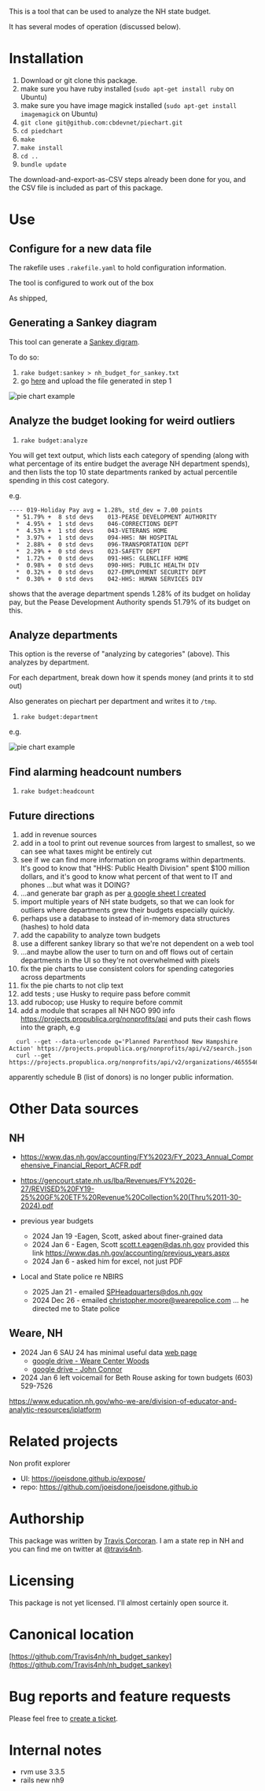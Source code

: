 
This is a tool that can be used to analyze the NH state budget.

It has several modes of operation (discussed below).

# Installation


1. Download or git clone this package.
1. make sure you have ruby installed (`sudo apt-get install ruby` on Ubuntu)
1. make sure you have image magick installed (`sudo apt-get install imagemagick` on Ubuntu)
1. `git clone git@github.com:cbdevnet/piechart.git`
1. `cd piedchart`
1. `make`
1. `make install`
1. `cd ..`
1. `bundle update`

The download-and-export-as-CSV steps already been done for you, and the CSV file is included as part of this package.

# Use

## Configure for a new data file

The rakefile uses `.rakefile.yaml` to hold configuration information.

The tool is configured to work out of the box



As shipped, 



## Generating a Sankey diagram

This tool can generate a [Sankey digram](https://en.wikipedia.org/wiki/Sankey_diagram).

To do so:

1. `rake budget:sankey > nh_budget_for_sankey.txt`
2. go [here](https://sankeymatic.com/build/) and upload the file generated in step 1

![pie chart example](./docs/sankey.jpeg)

## Analyze the budget looking for weird outliers

1. `rake budget:analyze`

You will get text output, which lists each category of spending (along
with what percentage of its entire budget the average NH department
spends), and then lists the top 10 state departments ranked by actual
percentile spending in this cost category.

e.g.

```
---- 019-Holiday Pay avg = 1.28%, std_dev = 7.00 points 
  * 51.79% +  8 std devs    013-PEASE DEVELOPMENT AUTHORITY
  *  4.95% +  1 std devs    046-CORRECTIONS DEPT
  *  4.53% +  1 std devs    043-VETERANS HOME
  *  3.97% +  1 std devs    094-HHS: NH HOSPITAL
  *  2.88% +  0 std devs    096-TRANSPORTATION DEPT
  *  2.29% +  0 std devs    023-SAFETY DEPT
  *  1.72% +  0 std devs    091-HHS: GLENCLIFF HOME
  *  0.98% +  0 std devs    090-HHS: PUBLIC HEALTH DIV
  *  0.32% +  0 std devs    027-EMPLOYMENT SECURITY DEPT
  *  0.30% +  0 std devs    042-HHS: HUMAN SERVICES DIV
```

shows that the average department spends 1.28% of its budget on
holiday pay, but the Pease Development Authority spends 51.79% of its
budget on this.

## Analyze departments

This option is the reverse of "analyzing by categories" (above).  This analyzes by department.

For each department, break down how it spends money (and prints it to std out)

Also generates on piechart per department and writes it to `/tmp`.

1. `rake budget:department`

e.g.

![pie chart example](./docs/piechart.jpeg)

## Find alarming headcount numbers

1. `rake budget:headcount`


## Future directions

1. add in revenue sources
1. add in a tool to print out revenue sources from largest to smallest, so we can see what taxes might be entirely cut
1. see if we can find more information on programs within departments.  It's good to know that "HHS: Public Health Division" spent $100 million dollars, and it's good to know what percent of that went to IT and phones ...but what was it DOING?
1. ...and generate bar graph as per [a google sheet I created](https://docs.google.com/spreadsheets/d/1cYXZCm7VYefe_cPtn6cgwhq_7w-7Rti7Ehcf_h9D8SI/edit?usp=sharing)
1. import multiple years of NH state budgets, so that we can look for outliers where departments grew their budgets especially quickly.
1. perhaps use a database to instead of in-memory data structures (hashes) to hold data
1. add the capability to analyze town budgets
1. use a different sankey library so that we're not dependent on a web tool
1. ...and maybe allow the user to turn on and off flows out of certain departments in the UI so they're not overwhelmed with pixels
1. fix the pie charts to use consistent colors for spending categories across departments
1. fix the pie charts to not clip text
1. add tests ; use Husky to require pass before commit
1. add rubocop; use Husky to require before commit
1. add a module that scrapes all NH NGO 990 info https://projects.propublica.org/nonprofits/api and puts their cash flows into the graph, e.g
```
  curl --get --data-urlencode q='Planned Parenthood New Hampshire Action' https://projects.propublica.org/nonprofits/api/v2/search.json
  curl --get https://projects.propublica.org/nonprofits/api/v2/organizations/465554692.json
```

apparently schedule B (list of donors) is no longer public information.


# Other Data sources

## NH

- https://www.das.nh.gov/accounting/FY%2023/FY_2023_Annual_Comprehensive_Financial_Report_ACFR.pdf
- https://gencourt.state.nh.us/lba/Revenues/FY%2026-27/REVISED%20FY19-25%20GF%20ETF%20Revenue%20Collection%20(Thru%2011-30-2024).pdf

- previous year budgets
  - 2024 Jan 19 -Eagen, Scott, asked about finer-grained data
  - 2024 Jan 6 - Eagen, Scott scott.t.eagen@das.nh.gov provided this link https://www.das.nh.gov/accounting/previous_years.aspx
  - 2024 Jan 6 - asked him for excel, not just PDF

- Local and State police re NBIRS
  - 2025 Jan 21 - emailed SPHeadquarters@dos.nh.gov
  - 2024 Dec 26 - emailed christopher.moore@wearepolice.com ... he directed me to State police

## Weare, NH

- 2024 Jan 6 SAU 24 has minimal useful data [web page](https://www.sau24.org/schools/centerwoods/about-us/budget-information)
  - [google drive - Weare Center Woods](https://drive.google.com/drive/folders/1syPk3xqqWF8bQuBfnBFwwb9s5CmUbiL-)
  - [google drive - John Connor](https://drive.google.com/drive/folders/1TrNdKOtioKx0uF_12HeNC0NLKcS2kV8sX)
- 2024 Jan 6 left voicemail for Beth Rouse asking for town budgets (603) 529-7526

https://www.education.nh.gov/who-we-are/division-of-educator-and-analytic-resources/iplatform

# Related projects

Non profit explorer

- UI: https://joeisdone.github.io/expose/
- repo: https://github.com/joeisdone/joeisdone.github.io

# Authorship

This package was written by [Travis Corcoran](https://en.wikipedia.org/wiki/Travis_Corcoran).  I am a state rep in NH and you can find me on twitter at [@travis4nh](https://x.com/travis4nh).

# Licensing

This package is not yet licensed.  I'll almost certainly open source it.

# Canonical location

[https://github.com/Travis4nh/nh_budget_sankey](https://github.com/Travis4nh/nh_budget_sankey)

# Bug reports and feature requests

Please feel free to [create a ticket](https://github.com/Travis4nh/nh_budget_sankey/issues).


# Internal notes
- rvm use 3.3.5
- rails new nh9
